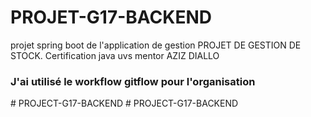 # PROJET-G17-BACKEND
projet spring boot de l'application de gestion PROJET DE GESTION DE STOCK. Certification java uvs mentor AZIZ DIALLO

### J'ai utilisé le workflow gitflow pour l'organisation
#   P R O J E C T - G 1 7 - B A C K E N D  
 #   P R O J E C T - G 1 7 - B A C K E N D  
 